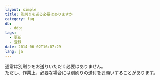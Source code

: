 ```yaml
---
layout: simple
title: 別刷りを送る必要はありますか
category: faq
db:
  - ddbj
tags: 
  - 更新
  - 登録
date: 2014-06-02T16:07:29
lang: ja
---
```


通常は別刷りをお送りいただく必要はありません。    
ただし、作業上、必要な場合には別刷りの送付をお願いすることがあります。